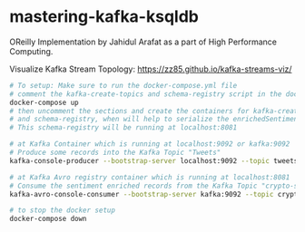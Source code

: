 # mastering-kafka-ksqldb
OReilly Implementation by Jahidul Arafat as a part of High Performance Computing.

Visualize Kafka Stream Topology: https://zz85.github.io/kafka-streams-viz/
```bash
# To setup: Make sure to run the docker-compose.yml file
# comment the kafka-create-topics and schema-registry script in the docker-compose.yml, then run
docker-compose up 
# then uncomment the sections and create the containers for kafka-create-topics, which create the necessary kafka topics
# and schema-registry, when will help to serialize the enrichedSentimentRecirds into the target Kafka topic using Confluent registry
# This schema-registry will be running at localhost:8081

# at Kafka Container which is running at localhost:9092 or kafka:9092
# Produce some records into the Kafka Topic "Tweets"
kafka-console-producer --bootstrap-server localhost:9092 --topic tweets < test.json

# at Kafka Avro registry container which is running at localhost:8081
# Consume the sentiment enriched records from the Kafka Topic "crypto-sentiment"
kafka-avro-console-consumer --bootstrap-server kafka:9092 --topic crypto-sentiment --from-beginning

# to stop the docker setup
docker-compose down

```